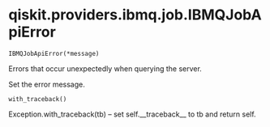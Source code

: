 # qiskit.providers.ibmq.job.IBMQJobApiError



`IBMQJobApiError(*message)`

Errors that occur unexpectedly when querying the server.

Set the error message.



`with_traceback()`

Exception.with\_traceback(tb) – set self.\_\_traceback\_\_ to tb and return self.

